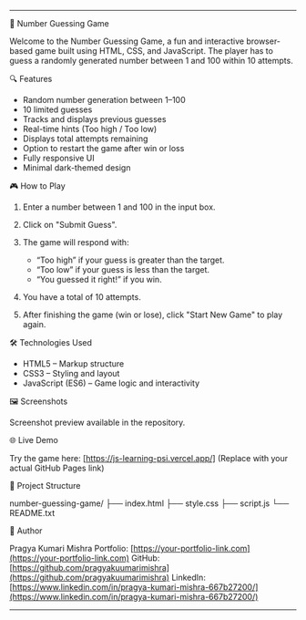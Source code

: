 

---

🎯 Number Guessing Game

Welcome to the Number Guessing Game, a fun and interactive browser-based game built using HTML, CSS, and JavaScript. The player has to guess a randomly generated number between 1 and 100 within 10 attempts.

🔍 Features

* Random number generation between 1–100
* 10 limited guesses
* Tracks and displays previous guesses
* Real-time hints (Too high / Too low)
* Displays total attempts remaining
* Option to restart the game after win or loss
* Fully responsive UI
* Minimal dark-themed design

🎮 How to Play

1. Enter a number between 1 and 100 in the input box.
2. Click on "Submit Guess".
3. The game will respond with:

   * “Too high” if your guess is greater than the target.
   * “Too low” if your guess is less than the target.
   * “You guessed it right!” if you win.
4. You have a total of 10 attempts.
5. After finishing the game (win or lose), click "Start New Game" to play again.

🛠️ Technologies Used

* HTML5 – Markup structure
* CSS3 – Styling and layout
* JavaScript (ES6) – Game logic and interactivity

🖼️ Screenshots

Screenshot preview available in the repository. 

🌐 Live Demo

Try the game here:
[https://js-learning-psi.vercel.app/]
(Replace with your actual GitHub Pages link)

📁 Project Structure

number-guessing-game/
├── index.html
├── style.css
├── script.js
└── README.txt

📌 Author

Pragya Kumari Mishra
Portfolio: [https://your-portfolio-link.com](https://your-portfolio-link.com)
GitHub: [https://github.com/pragyakuumarimishra](https://github.com/pragyakuumarimishra)
LinkedIn: [https://www.linkedin.com/in/pragya-kumari-mishra-667b27200/](https://www.linkedin.com/in/pragya-kumari-mishra-667b27200/)

---

